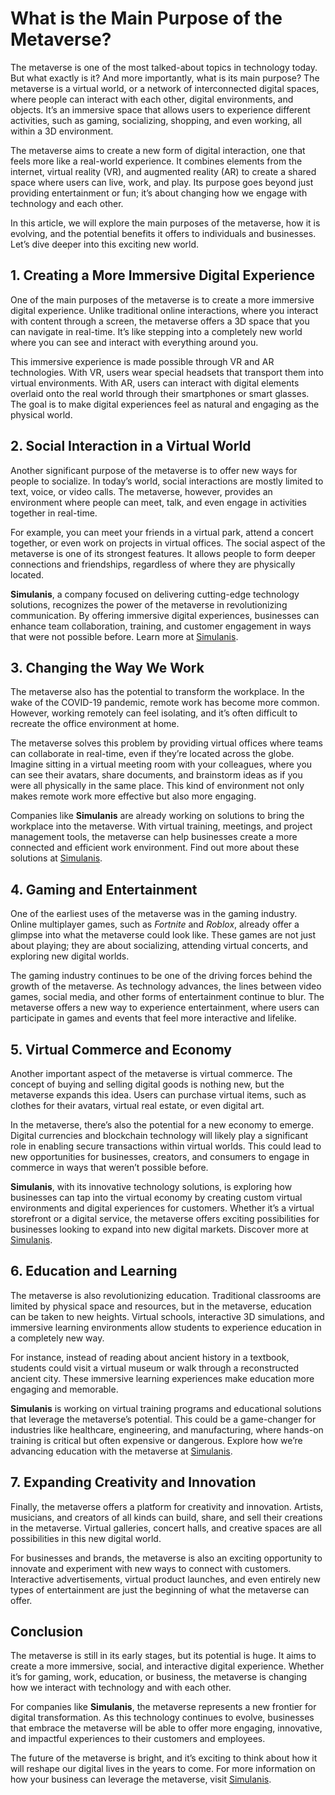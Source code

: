 # What is the Main Purpose of the Metaverse?

The metaverse is one of the most talked-about topics in technology today. But what exactly is it? And more importantly, what is its main purpose? The metaverse is a virtual world, or a network of interconnected digital spaces, where people can interact with each other, digital environments, and objects. It’s an immersive space that allows users to experience different activities, such as gaming, socializing, shopping, and even working, all within a 3D environment.

The metaverse aims to create a new form of digital interaction, one that feels more like a real-world experience. It combines elements from the internet, virtual reality (VR), and augmented reality (AR) to create a shared space where users can live, work, and play. Its purpose goes beyond just providing entertainment or fun; it’s about changing how we engage with technology and each other.

In this article, we will explore the main purposes of the metaverse, how it is evolving, and the potential benefits it offers to individuals and businesses. Let’s dive deeper into this exciting new world.

## 1. Creating a More Immersive Digital Experience

One of the main purposes of the metaverse is to create a more immersive digital experience. Unlike traditional online interactions, where you interact with content through a screen, the metaverse offers a 3D space that you can navigate in real-time. It’s like stepping into a completely new world where you can see and interact with everything around you.

This immersive experience is made possible through VR and AR technologies. With VR, users wear special headsets that transport them into virtual environments. With AR, users can interact with digital elements overlaid onto the real world through their smartphones or smart glasses. The goal is to make digital experiences feel as natural and engaging as the physical world.

## 2. Social Interaction in a Virtual World

Another significant purpose of the metaverse is to offer new ways for people to socialize. In today’s world, social interactions are mostly limited to text, voice, or video calls. The metaverse, however, provides an environment where people can meet, talk, and even engage in activities together in real-time.

For example, you can meet your friends in a virtual park, attend a concert together, or even work on projects in virtual offices. The social aspect of the metaverse is one of its strongest features. It allows people to form deeper connections and friendships, regardless of where they are physically located.

**Simulanis**, a company focused on delivering cutting-edge technology solutions, recognizes the power of the metaverse in revolutionizing communication. By offering immersive digital experiences, businesses can enhance team collaboration, training, and customer engagement in ways that were not possible before. Learn more at [Simulanis](https://simulanis.com/).

## 3. Changing the Way We Work

The metaverse also has the potential to transform the workplace. In the wake of the COVID-19 pandemic, remote work has become more common. However, working remotely can feel isolating, and it’s often difficult to recreate the office environment at home.

The metaverse solves this problem by providing virtual offices where teams can collaborate in real-time, even if they’re located across the globe. Imagine sitting in a virtual meeting room with your colleagues, where you can see their avatars, share documents, and brainstorm ideas as if you were all physically in the same place. This kind of environment not only makes remote work more effective but also more engaging.

Companies like **Simulanis** are already working on solutions to bring the workplace into the metaverse. With virtual training, meetings, and project management tools, the metaverse can help businesses create a more connected and efficient work environment. Find out more about these solutions at [Simulanis](https://simulanis.com/).

## 4. Gaming and Entertainment

One of the earliest uses of the metaverse was in the gaming industry. Online multiplayer games, such as *Fortnite* and *Roblox*, already offer a glimpse into what the metaverse could look like. These games are not just about playing; they are about socializing, attending virtual concerts, and exploring new digital worlds.

The gaming industry continues to be one of the driving forces behind the growth of the metaverse. As technology advances, the lines between video games, social media, and other forms of entertainment continue to blur. The metaverse offers a new way to experience entertainment, where users can participate in games and events that feel more interactive and lifelike.

## 5. Virtual Commerce and Economy

Another important aspect of the metaverse is virtual commerce. The concept of buying and selling digital goods is nothing new, but the metaverse expands this idea. Users can purchase virtual items, such as clothes for their avatars, virtual real estate, or even digital art.

In the metaverse, there’s also the potential for a new economy to emerge. Digital currencies and blockchain technology will likely play a significant role in enabling secure transactions within virtual worlds. This could lead to new opportunities for businesses, creators, and consumers to engage in commerce in ways that weren’t possible before.

**Simulanis**, with its innovative technology solutions, is exploring how businesses can tap into the virtual economy by creating custom virtual environments and digital experiences for customers. Whether it’s a virtual storefront or a digital service, the metaverse offers exciting possibilities for businesses looking to expand into new digital markets. Discover more at [Simulanis](https://simulanis.com/).

## 6. Education and Learning

The metaverse is also revolutionizing education. Traditional classrooms are limited by physical space and resources, but in the metaverse, education can be taken to new heights. Virtual schools, interactive 3D simulations, and immersive learning environments allow students to experience education in a completely new way.

For instance, instead of reading about ancient history in a textbook, students could visit a virtual museum or walk through a reconstructed ancient city. These immersive learning experiences make education more engaging and memorable.

**Simulanis** is working on virtual training programs and educational solutions that leverage the metaverse’s potential. This could be a game-changer for industries like healthcare, engineering, and manufacturing, where hands-on training is critical but often expensive or dangerous. Explore how we’re advancing education with the metaverse at [Simulanis](https://simulanis.com/).

## 7. Expanding Creativity and Innovation

Finally, the metaverse offers a platform for creativity and innovation. Artists, musicians, and creators of all kinds can build, share, and sell their creations in the metaverse. Virtual galleries, concert halls, and creative spaces are all possibilities in this new digital world.

For businesses and brands, the metaverse is also an exciting opportunity to innovate and experiment with new ways to connect with customers. Interactive advertisements, virtual product launches, and even entirely new types of entertainment are just the beginning of what the metaverse can offer.

## Conclusion

The metaverse is still in its early stages, but its potential is huge. It aims to create a more immersive, social, and interactive digital experience. Whether it’s for gaming, work, education, or business, the metaverse is changing how we interact with technology and with each other.

For companies like **Simulanis**, the metaverse represents a new frontier for digital transformation. As this technology continues to evolve, businesses that embrace the metaverse will be able to offer more engaging, innovative, and impactful experiences to their customers and employees.

The future of the metaverse is bright, and it’s exciting to think about how it will reshape our digital lives in the years to come. For more information on how your business can leverage the metaverse, visit [Simulanis](https://simulanis.com/).
